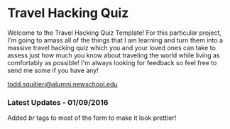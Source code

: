 # Travel Hacking Quiz
Welcome to the Travel Hacking Quiz Template! For this particular project, I'm going to amass all of the things that I am learning and turn them into a massive travel hacking quiz which you and your loved ones can take to assess just how much you know about traveling the world while living as comfortably as possible! I'm always looking for feedback so feel free to send me some if you have any!

todd.squitieri@alumni.newschool.edu

### Latest Updates - 01/09/2016
Added *br* tags to most of the form to make it look prettier!
